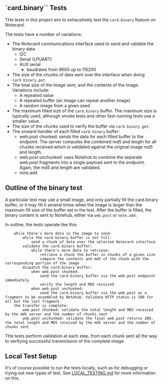 
## `card.binary`` Tests

THe tests in this project aim to exhaustively test the `card.binary` feature on Notecard. 

The tests have a number of variations:
* The Notecard communications interface used to send and validate the binary data
  * I2C
  * Serial (LPUART)
  * AUX serial
    * baudrates from 9600 up to 115200
* The size of the chunks of data sent over the interface when doing `card.binary.put`.
* The total size of the image sent, and the contents of the image. Variations include:
  * A repeated value
  * A repeated buffer (an image can repeat another image)
  * A random image from a given seed
* The maximum filled size of the `card.binary` buffer. The maximum size is typically used, although smoke tests and other fast-running tests use a smaller value.
* The size of the chunks used to verify the buffer via `card.binary.get`.
* The onward handler of each filled `card.binary` buffer:
  * web.post chunked: sends the data for each filled buffer to the endpoint. The server computes the combined md5 and length for all chunks received which is validated against the original image md5 and length.
  * web.post unchunked: uses Notehub to combine the separate web.post fragments into a single payload sent to the endpoint. Again, the md5 and length are validated.
  * note.add

## Outline of the binary test

A particular test may use a small image, and only partially fill the card.binary buffer, or it may fill it several times when the image is larger than the maximum fill size of the buffer set in the test. After the buffer is filled, the binary content is sent to Notehub, either via `web.post` or `note.add`.

In outline, the tests operate like this:

```
    while there's more data in the image to send:
        while the card.binary buffer is not full:
            send a chunk of data over the selected Notecard interface
        validate the card.binary buffer:
            while there's more data to retrieve:
                retrieve a chunk the buffer in chunks of a given size
                compare the contents and md5 of the chunk with the corresponding portion of the image
        dispatch the card.binary buffer:
            when web.post chunked:
                send the card.binary buffer via the web.post endpoint immediately
                verify the length and MD5 received
            when web.post unchunked:
                send the card.binary buffer via the web.post as a fragment to be assembled by Notehub. Validate HTTP status is 100 for all but the last fragment.
    the transfer is complete:
        web.post chunked: validate the total length and MD5 received by the md5 server and the number of chunks sent
        web.post unchunked: validate the final web.post returns 200, the total length and MD5 received by the md5 server and the number of chunks sent
```

THe tests perform validation at each step, from each chunk sent all the way to verifying successful
transmission of the complete image.


## Local Test Setup

It's of course possible to run the tests locally, such as for debugging or trying out new types of test. See [LOCAL_TESTING.md](./LOCAL_TESTING.md) for more information on this.